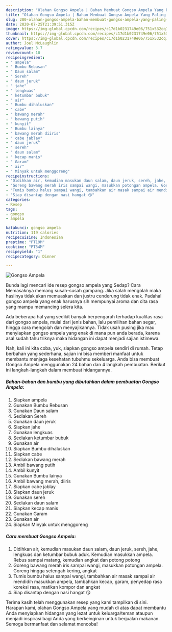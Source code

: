 ```yaml
---
description: "Olahan Gongso Ampela | Bahan Membuat Gongso Ampela Yang Paling Enak"
title: "Olahan Gongso Ampela | Bahan Membuat Gongso Ampela Yang Paling Enak"
slug: 280-olahan-gongso-ampela-bahan-membuat-gongso-ampela-yang-paling-enak
date: 2020-07-25T21:39:51.315Z
image: https://img-global.cpcdn.com/recipes/c17d1b0231749e06/751x532cq70/gongso-ampela-foto-resep-utama.jpg
thumbnail: https://img-global.cpcdn.com/recipes/c17d1b0231749e06/751x532cq70/gongso-ampela-foto-resep-utama.jpg
cover: https://img-global.cpcdn.com/recipes/c17d1b0231749e06/751x532cq70/gongso-ampela-foto-resep-utama.jpg
author: Joel McLaughlin
ratingvalue: 3.7
reviewcount: 10
recipeingredient:
- " ampela"
- " Bumbu Rebusan"
- " Daun salam"
- " Sereh"
- " daun jeruk"
- " jahe"
- " lengkuas"
- " ketumbar bubuk"
- " air"
- " Bumbu dihaluskan"
- " cabe"
- " bawang merah"
- " bawang putih"
- " kunyit"
- " Bumbu lainya"
- " bawang merah diiris"
- " cabe jablay"
- " daun jeruk"
- " sereh"
- " daun salam"
- " kecap manis"
- " Garam"
- " air"
- " Minyak untuk menggoreng"
recipeinstructions:
- "Didihkan air, kemudian masukan daun salam, daun jeruk, sereh, jahe, lengkuas dan ketumbar bubuk aduk. Kemudian masukkan ampela. Rebus sampai matang, kemudian angkat dan potong potong"
- "Goreng bawang merah iris sampai wangi, masukkan potongan ampela. Goreng hingga setengah kering, angkat"
- "Tumis bumbu halus sampai wangi, tambahkan air masak sampai air mendidih masukkan ampela, tambahkan kecap, garam, penyedap rasa koreksi rasa, matikan kompor dan angkat"
- "Siap disantap dengan nasi hangat 😘"
categories:
- Resep
tags:
- gongso
- ampela

katakunci: gongso ampela 
nutrition: 119 calories
recipecuisine: Indonesian
preptime: "PT19M"
cooktime: "PT34M"
recipeyield: "1"
recipecategory: Dinner

---
```



![Gongso Ampela](https://img-global.cpcdn.com/recipes/c17d1b0231749e06/751x532cq70/gongso-ampela-foto-resep-utama.jpg)

Bunda lagi mencari ide resep gongso ampela yang Sedap? Cara Memasaknya memang susah-susah gampang. Jika salah mengolah maka hasilnya tidak akan memuaskan dan justru cenderung tidak enak. Padahal gongso ampela yang enak harusnya sih mempunyai aroma dan cita rasa yang mampu memancing selera kita.

Ada beberapa hal yang sedikit banyak berpengaruh terhadap kualitas rasa dari gongso ampela, mulai dari jenis bahan, lalu pemilihan bahan segar, hingga cara mengolah dan menyajikannya. Tidak usah pusing jika mau menyiapkan gongso ampela yang enak di mana pun anda berada, karena asal sudah tahu triknya maka hidangan ini dapat menjadi sajian istimewa.




Nah, kali ini kita coba, yuk, siapkan gongso ampela sendiri di rumah. Tetap berbahan yang sederhana, sajian ini bisa memberi manfaat untuk membantu menjaga kesehatan tubuhmu sekeluarga. Anda bisa membuat Gongso Ampela menggunakan 24 bahan dan 4 langkah pembuatan. Berikut ini langkah-langkah dalam membuat hidangannya.

<!--inarticleads1-->

##### Bahan-bahan dan bumbu yang dibutuhkan dalam pembuatan Gongso Ampela:

1. Siapkan  ampela
1. Gunakan  Bumbu Rebusan
1. Gunakan  Daun salam
1. Sediakan  Sereh
1. Gunakan  daun jeruk
1. Siapkan  jahe
1. Gunakan  lengkuas
1. Sediakan  ketumbar bubuk
1. Gunakan  air
1. Siapkan  Bumbu dihaluskan
1. Siapkan  cabe
1. Sediakan  bawang merah
1. Ambil  bawang putih
1. Ambil  kunyit
1. Gunakan  Bumbu lainya
1. Ambil  bawang merah, diiris
1. Siapkan  cabe jablay
1. Siapkan  daun jeruk
1. Gunakan  sereh
1. Sediakan  daun salam
1. Siapkan  kecap manis
1. Gunakan  Garam
1. Gunakan  air
1. Siapkan  Minyak untuk menggoreng




<!--inarticleads2-->

##### Cara membuat Gongso Ampela:

1. Didihkan air, kemudian masukan daun salam, daun jeruk, sereh, jahe, lengkuas dan ketumbar bubuk aduk. Kemudian masukkan ampela. Rebus sampai matang, kemudian angkat dan potong potong
1. Goreng bawang merah iris sampai wangi, masukkan potongan ampela. Goreng hingga setengah kering, angkat
1. Tumis bumbu halus sampai wangi, tambahkan air masak sampai air mendidih masukkan ampela, tambahkan kecap, garam, penyedap rasa koreksi rasa, matikan kompor dan angkat
1. Siap disantap dengan nasi hangat 😘




Terima kasih telah menggunakan resep yang kami tampilkan di sini. Harapan kami, olahan Gongso Ampela yang mudah di atas dapat membantu Anda menyiapkan hidangan yang lezat untuk keluarga/teman ataupun menjadi inspirasi bagi Anda yang berkeinginan untuk berjualan makanan. Semoga bermanfaat dan selamat mencoba!
